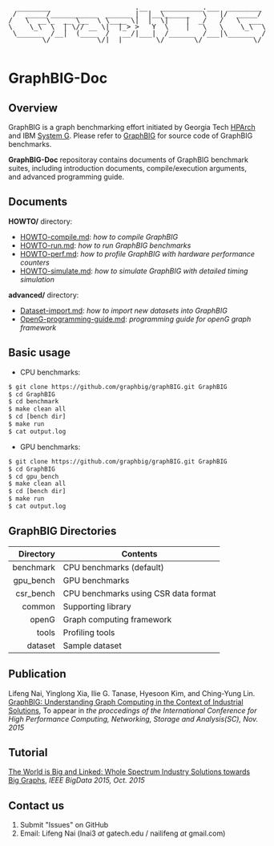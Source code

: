 <pre style="display:inline-block;line-height:13px;">
  ________                    .__   __________.___  ________
 /  _____/___________  ______ |  |__\______   \   |/  _____/
/   \  __\_  __ \__  \ \____ \|  |  \|    |  _/   /   \  ___
\    \_\  \  | \// __ \|  |_> >   Y  \    |   \   \    \_\  \
 \______  /__|  (____  /   __/|___|  /______  /___|\______  /
        \/           \/|__|        \/       \/            \/
</pre>

# GraphBIG-Doc

## Overview
GraphBIG is a graph benchmarking effort initiated by Georgia Tech [HPArch](http://comparch.gatech.edu/hparch/index.html) and IBM [System G](http://systemg.research.ibm.com). Please refer to [GraphBIG](https://github.com/graphbig/graphBIG) for source code of GraphBIG benchmarks.

__GraphBIG-Doc__ repositoray contains documents of GraphBIG benchmark suites, including introduction documents, compile/execution arguments, and advanced programming guide.

## Documents
__HOWTO/__ directory:

- [HOWTO-compile.md](HOWTO/HOWTO-compile.md): _how to compile GraphBIG_
- [HOWTO-run.md](HOWTO/HOWTO-run.md): _how to run GraphBIG benchmarks_
- [HOWTO-perf.md](HOWTO/HOWTO-perf.md): _how to profile GraphBIG with hardware performance counters_
- [HOWTO-simulate.md](HOWTO/HOWTO-simulate.md): _how to simulate GraphBIG with detailed timing simulation_

__advanced/__ directory:

- [Dataset-import.md](advanced/Dataset-import.md): _how to import new datasets into GraphBIG_
- [OpenG-programming-guide.md](advanced/OpenG-programming-guide.md): _programming guide for openG graph framework_



## Basic usage

- CPU benchmarks:

```sh
$ git clone https://github.com/graphbig/graphBIG.git GraphBIG
$ cd GraphBIG
$ cd benchmark
$ make clean all
$ cd [bench dir]
$ make run
$ cat output.log
```

- GPU benchmarks:

```sh
$ git clone https://github.com/graphbig/graphBIG.git GraphBIG
$ cd GraphBIG
$ cd gpu_bench
$ make clean all
$ cd [bench dir]
$ make run
$ cat output.log
```

## GraphBIG Directories
|Directory|Contents|
|---------:|--------|
|benchmark|CPU benchmarks (default)|
|gpu_bench|GPU benchmarks|
|csr_bench|CPU benchmarks using CSR data format|
|common|Supporting library|
|openG|Graph computing framework|
|tools|Profiling tools|
|dataset|Sample dataset|


## Publication
Lifeng Nai, Yinglong Xia, Ilie G. Tanase, Hyesoon Kim, and Ching-Yung Lin. [GraphBIG: Understanding Graph Computing in the Context of Industrial Solutions](http://nailifeng.org/pubs/sc-graphbig.pdf), To appear in _the proccedings of the International Conference for High Performance Computing, Networking, Storage and Analysis(SC), Nov. 2015_

## Tutorial
[The World is Big and Linked: Whole Spectrum Industry Solutions towards Big Graphs](http://cci.drexel.edu/bigdata/bigdata2015/tutorials.html), _IEEE BigData 2015, Oct. 2015_


## Contact us
1. Submit "Issues" on GitHub
2. Email: Lifeng Nai (lnai3 _at_ gatech.edu / nailifeng _at_ gmail.com)

